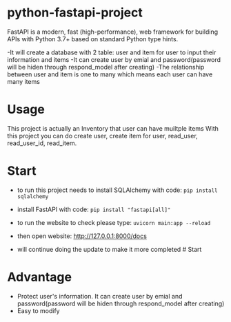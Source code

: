 # python-fastapi-project
FastAPI is a modern, fast (high-performance), web framework for building APIs with Python 3.7+ based on standard Python type hints.

-It will create a database with 2 table: user and item for user to input their information and items
-It can create user by emial and password(password will be hiden through respond_model after creating)
-The relationship between user and item is one to many which means each user can have many items

# Usage
This project is actually an Inventory that user can have muiltple items With this project you can do create user, create item for user, read_user, read_user_id, read_item.

# Start
- to run this project needs to install SQLAlchemy with code: 
``` pip install sqlalchemy ```

- install FastAPI with code: 
```pip install "fastapi[all]" ```

- to run the website to check please type: 
```uvicorn main:app --reload ```

- then open website:  http://127.0.0.1:8000/docs



- will continue doing the update to make it more completed # Start

# Advantage
- Protect user's information. It can create user by emial and password(password will be hiden through respond_model after creating)
- Easy to modify
